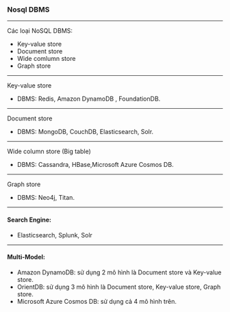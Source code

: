 ### Nosql DBMS

---
Các loại NoSQL DBMS:

- Key-value store
- Document store
- Wide comlumn store
- Graph store

---
Key-value store
- DBMS: Redis, Amazon DynamoDB , FoundationDB.
---
Document store
- DBMS: MongoDB, CouchDB, Elasticsearch, Solr.
---
Wide column store (Big table)
- DBMS: Cassandra, HBase,Microsoft Azure Cosmos DB.
---
Graph store
- DBMS: Neo4j, Titan.
---
#### Search Engine: 
- Elasticsearch, Splunk, Solr
---
#### Multi-Model:
- Amazon DynamoDB: sử dụng 2 mô hình là Document store và Key-value store.
- OrientDB: sử dụng 3 mô hình là Document store, Key-value store, Graph store.
- Microsoft Azure Cosmos DB: sử dụng cả 4 mô hình trên.
